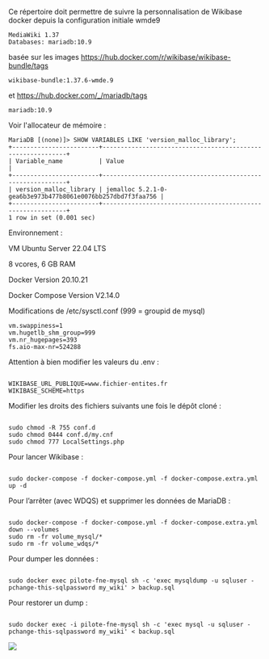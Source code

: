 <p>Ce répertoire doit permettre de suivre la personnalisation de Wikibase docker depuis la configuration initiale wmde9 </p>
<pre><code>MediaWiki 1.37 
Databases: mariadb:10.9
</code></pre>

<p>basée sur les images <a href="https://hub.docker.com/r/wikibase/wikibase-bundle/tags" title="Docker Hub">https://hub.docker.com/r/wikibase/wikibase-bundle/tags</a></p>
<pre><code>wikibase-bundle:1.37.6-wmde.9
</code></pre>

<p>et <a href="https://hub.docker.com/_/mariadb/tags" title="mariadb">https://hub.docker.com/_/mariadb/tags</a></p>
<pre><code>mariadb:10.9
</code></pre>

<p>Voir l'allocateur de mémoire :</p>
<pre><code>MariaDB [(none)]&gt; SHOW VARIABLES LIKE 'version_malloc_library';
+------------------------+------------------------------------------------------------+
| Variable_name          | Value                                                      |
+------------------------+------------------------------------------------------------+
| version_malloc_library | jemalloc 5.2.1-0-gea6b3e973b477b8061e0076bb257dbd7f3faa756 |
+------------------------+------------------------------------------------------------+
1 row in set (0.001 sec)
</code></pre>

Environnement : 

VM Ubuntu Server 22.04 LTS
 
8 vcores, 6 GB RAM

Docker Version 20.10.21

Docker Compose Version V2.14.0

Modifications de /etc/sysctl.conf (999 = groupid de mysql)

    vm.swappiness=1
	vm.hugetlb_shm_group=999
	vm.nr_hugepages=393
	fs.aio-max-nr=524288


Attention à bien modifier les valeurs du .env :  
<pre><code>
WIKIBASE_URL_PUBLIQUE=www.fichier-entites.fr  
WIKIBASE_SCHEME=https
</code></pre>

Modifier les droits des fichiers suivants une fois le dépôt cloné : 
<pre><code>
sudo chmod -R 755 conf.d
sudo chmod 0444 conf.d/my.cnf  
sudo chmod 777 LocalSettings.php 
</code></pre>

Pour lancer Wikibase :
<pre><code>
sudo docker-compose -f docker-compose.yml -f docker-compose.extra.yml up -d  
</code></pre>

Pour l’arrêter (avec WDQS) et supprimer les données de MariaDB :  
<pre><code>
sudo docker-compose -f docker-compose.yml -f docker-compose.extra.yml down --volumes    
sudo rm -fr volume_mysql/*  
sudo rm -fr volume_wdqs/*
</code></pre>


Pour dumper les données :
<pre><code>
sudo docker exec pilote-fne-mysql sh -c 'exec mysqldump -u sqluser -pchange-this-sqlpassword my_wiki' > backup.sql
</code></pre>

Pour restorer un dump :
<pre><code>
sudo docker exec -i pilote-fne-mysql sh -c 'exec mysql -u sqluser -pchange-this-sqlpassword my_wiki' < backup.sql
</code></pre>

[![](https://docs.google.com/drawings/d/e/2PACX-1vTMQu7OBaHg4f860AuCXSrhflxtFj5QXPD6nHWosEYLcVyILpyDS3hMcXZZgXWPj2z7gAutHRUHWz2n/pub?w=859&h=554)](https://docs.google.com/drawings/d/13AarshJKrtwH6Os5OPT__RXS_cfp4SKtkzeWBlA6nhY/edit?usp=sharing)


